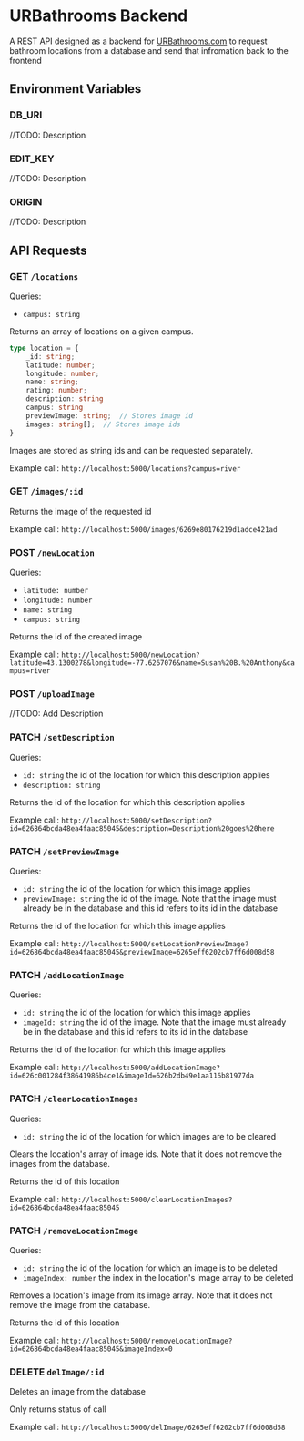 # URBathrooms Backend
A REST API designed as a backend for [URBathrooms.com](https://urbathrooms.heroku.com "UR Bathrooms") to request bathroom locations from a database and send that infromation back to the frontend

## Environment Variables
### DB_URI
//TODO: Description

### EDIT_KEY
//TODO: Description

### ORIGIN
//TODO: Description

## API Requests

### GET `/locations`
Queries:
* `campus: string`

Returns an array of locations on a given campus.
```TypeScript
type location = {
    _id: string;
    latitude: number;
    longitude: number;
    name: string;
    rating: number;
    description: string
    campus: string
    previewImage: string;  // Stores image id
    images: string[];  // Stores image ids
}
```
Images are stored as string ids and can be requested separately.

Example call: `http://localhost:5000/locations?campus=river`

### GET `/images/:id`
Returns the image of the requested id

Example call: `http://localhost:5000/images/6269e80176219d1adce421ad`

### POST `/newLocation`
Queries:
* `latitude: number`
* `longitude: number`
* `name: string`
* `campus: string`

Returns the id of the created image

Example call: `http://localhost:5000/newLocation?latitude=43.1300278&longitude=-77.6267076&name=Susan%20B.%20Anthony&campus=river`

### POST `/uploadImage`
//TODO: Add Description

### PATCH `/setDescription`
Queries:
* `id: string` the id of the location for which this description applies
* `description: string`

Returns the id of the location for which this description applies

Example call: `http://localhost:5000/setDescription?id=626864bcda48ea4faac85045&description=Description%20goes%20here`

### PATCH `/setPreviewImage`
Queries:
* `id: string` the id of the location for which this image applies
* `previewImage: string` the id of the image.  Note that the image must already be in the database and this id refers to its id in the database

Returns the id of the location for which this image applies

Example call: `http://localhost:5000/setLocationPreviewImage?id=626864bcda48ea4faac85045&previewImage=6265eff6202cb7ff6d008d58`

### PATCH `/addLocationImage`
Queries:
* `id: string` the id of the location for which this image applies
* `imageId: string` the id of the image.  Note that the image must already be in the database and this id refers to its id in the database

Returns the id of the location for which this image applies

Example call: `http://localhost:5000/addLocationImage?id=626c001284f38641986b4ce1&imageId=626b2db49e1aa116b81977da`

### PATCH `/clearLocationImages`
Queries:
* `id: string` the id of the location for which images are to be cleared

Clears the location's array of image ids.  Note that it does not remove the images from the database.

Returns the id of this location

Example call: `http://localhost:5000/clearLocationImages?id=626864bcda48ea4faac85045`

### PATCH `/removeLocationImage`
Queries:
* `id: string` the id of the location for which an image is to be deleted
* `imageIndex: number` the index in the location's image array to be deleted

Removes a location's image from its image array.  Note that it does not remove the image from the database.

Returns the id of this location

Example call: `http://localhost:5000/removeLocationImage?id=626864bcda48ea4faac85045&imageIndex=0`

### DELETE `delImage/:id`

Deletes an image from the database

Only returns status of call

Example call: `http://localhost:5000/delImage/6265eff6202cb7ff6d008d58`
